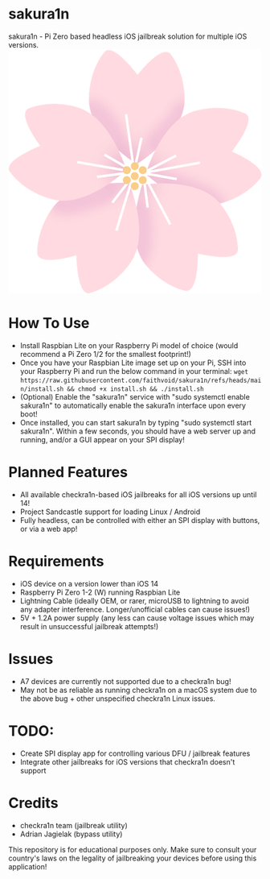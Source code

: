 # sakura1n
sakura1n - Pi Zero based headless iOS jailbreak solution for multiple iOS versions.
![](icon.png)

# How To Use
- Install Raspbian Lite on your Raspberry Pi model of choice (would recommend a Pi Zero 1/2 for the smallest footprint!)
- Once you have your Raspbian Lite image set up on your Pi, SSH into your Raspberry Pi and run the below command in your terminal:
``` wget https://raw.githubusercontent.com/faithvoid/sakura1n/refs/heads/main/install.sh && chmod +x install.sh && ./install.sh ```
- (Optional) Enable the "sakura1n" service with "sudo systemctl enable sakura1n" to automatically enable the sakura1n interface upon every boot!
- Once installed, you can start sakura1n by typing "sudo systemctl start sakura1n". Within a few seconds, you should have a web server up and running, and/or a GUI appear on your SPI display!

# Planned Features
- All available checkra1n-based iOS jailbreaks for all iOS versions up until 14!
- Project Sandcastle support for loading Linux / Android
- Fully headless, can be controlled with either an SPI display with buttons, or via a web app!

# Requirements
- iOS device on a version lower than iOS 14
- Raspberry Pi Zero 1-2 (W) running Raspbian Lite
- Lightning Cable (ideally OEM, or rarer, microUSB to lightning to avoid any adapter interference. Longer/unofficial cables can cause issues!)
- 5V + 1.2A power supply (any less can cause voltage issues which may result in unsuccessful jailbreak attempts!)

# Issues
- A7 devices are currently not supported due to a checkra1n bug!
- May not be as reliable as running checkra1n on a macOS system due to the above bug + other unspecified checkra1n Linux issues.

# TODO:
- Create SPI display app for controlling various DFU / jailbreak features
- Integrate other jailbreaks for iOS versions that checkra1n doesn't support

# Credits
- checkra1n team (jailbreak utility)
- Adrian Jagielak (bypass utility)

This repository is for educational purposes only. Make sure to consult your country's laws on the legality of jailbreaking your devices before using this application!
